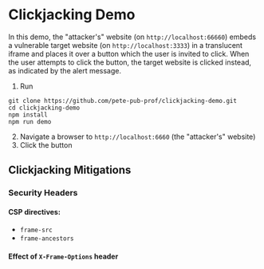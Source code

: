 # Clickjacking Demo
In this demo, the "attacker's" website (on `http://localhost:66660`) embeds a vulnerable target website (on `http://localhost:3333`) in a translucent iframe and places it over a button which the user is invited to click.
When the user attempts to click the button, the target website is clicked instead, as indicated by the alert message.

1. Run 
```shell
git clone https://github.com/pete-pub-prof/clickjacking-demo.git
cd clickjacking-demo
npm install
npm run demo
```

2. Navigate a browser to `http://localhost:6660` (the "attacker's" website)
3. Click the button 

## Clickjacking Mitigations

### Security Headers 

#### CSP directives:
  - `frame-src`
  - `frame-ancestors`

#### Effect of `X-Frame-Options` header
